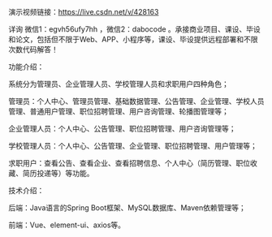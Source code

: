 演示视频链接：https://live.csdn.net/v/428163

详询 微信1：egvh56ufy7hh ，微信2：dabocode 。承接商业项目、课设、毕设和论文，包括但不限于Web、APP、小程序等，课设、毕设提供远程部署和不限次数代码解答！

功能介绍：

系统分为管理员、企业管理人员、学校管理人员和求职用户四种角色；

管理员：个人中心、管理员管理、基础数据管理、公告管理、企业管理、学校人员管理、普通用户管理、职位招聘管理、用户咨询管理、轮播图管理等；

企业管理人员：个人中心、公告管理、职位招聘管理、用户咨询管理等；

学校管理人员：个人中心、公告管理、企业管理、职位招聘管理、用户管理等；

求职用户：查看公告、查看企业、查看招聘信息、个人中心（简历管理、职位收藏、简历投递等）等功能。

技术介绍：

后端：Java语言的Spring Boot框架、MySQL数据库、Maven依赖管理等；

前端：Vue、element-ui、axios等。
